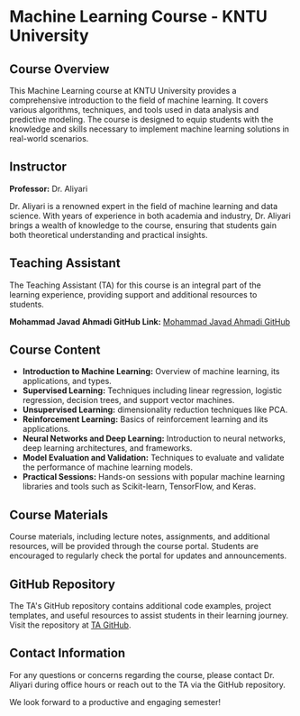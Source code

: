 # Machine Learning Course - KNTU University

## Course Overview

This Machine Learning course at KNTU University provides a comprehensive introduction to the field of machine learning. It covers various algorithms, techniques, and tools used in data analysis and predictive modeling. The course is designed to equip students with the knowledge and skills necessary to implement machine learning solutions in real-world scenarios.

## Instructor

**Professor:** Dr. Aliyari

Dr. Aliyari is a renowned expert in the field of machine learning and data science. With years of experience in both academia and industry, Dr. Aliyari brings a wealth of knowledge to the course, ensuring that students gain both theoretical understanding and practical insights.

## Teaching Assistant

The Teaching Assistant (TA) for this course is an integral part of the learning experience, providing support and additional resources to students.

**Mohammad Javad Ahmadi GitHub Link:** [Mohammad Javad Ahmadi GitHub](https://github.com/MJAHMADEE)

## Course Content

- **Introduction to Machine Learning:** Overview of machine learning, its applications, and types.
- **Supervised Learning:** Techniques including linear regression, logistic regression, decision trees, and support vector machines.
- **Unsupervised Learning:** dimensionality reduction techniques like PCA.
- **Reinforcement Learning:** Basics of reinforcement learning and its applications.
- **Neural Networks and Deep Learning:** Introduction to neural networks, deep learning architectures, and frameworks.
- **Model Evaluation and Validation:** Techniques to evaluate and validate the performance of machine learning models.
- **Practical Sessions:** Hands-on sessions with popular machine learning libraries and tools such as Scikit-learn, TensorFlow, and Keras.

## Course Materials

Course materials, including lecture notes, assignments, and additional resources, will be provided through the course portal. Students are encouraged to regularly check the portal for updates and announcements.

## GitHub Repository

The TA's GitHub repository contains additional code examples, project templates, and useful resources to assist students in their learning journey. Visit the repository at [TA GitHub](https://github.com/earno).

## Contact Information

For any questions or concerns regarding the course, please contact Dr. Aliyari during office hours or reach out to the TA via the GitHub repository.

We look forward to a productive and engaging semester!
